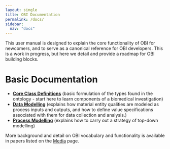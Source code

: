```yaml
---
layout: single
title: OBI Documentation
permalink: /docs/
sidebar:
  nav: "docs"
---
```

This user manual is designed to explain the core functionality of OBI for newcomers, and to serve as a canonical reference for OBI developers. This is a work in progress, but here we detail and provide a roadmap for OBI building blocks. 

# Basic Documentation

* **[Core Class Definitions](/docs/core-classes/)** (basic formulation of the types found in the ontology - start here to learn components of a biomedical investigation)
* **[Data Modelling](/docs/data-intro/)** (explains how material entity qualities are modeled as process inputs and outputs, and how to define value specifications associated with them for data collection and analysis.)
* **[Process Modelling](/docs/process-intro/)** (explains how to carry out a strategy of top-down modelling)

<!-- 
* **Extended Class Definitions** (working models for specific subdomains and specializations of OBI beyond the core classes) 
* **Example Use Cases** (how we describe specific use cases with OBI) 
* **Implementation and Development Notes** (how we develop, extend and implement the ontology)
* **Community** (Description of the OBI development community. Who were are and what our goals are for this work)
-->

More background and detail on OBI vocabulary and functionality is available in papers listed on the [Media](/media/) page.

